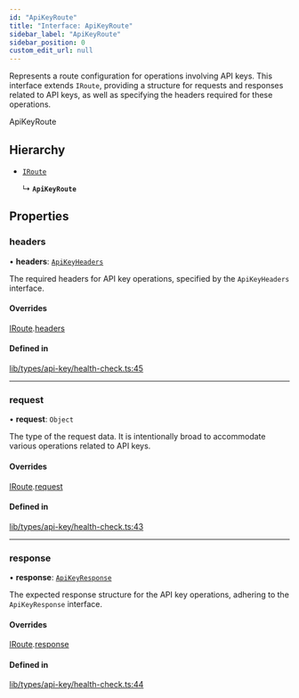 ```yaml
---
id: "ApiKeyRoute"
title: "Interface: ApiKeyRoute"
sidebar_label: "ApiKeyRoute"
sidebar_position: 0
custom_edit_url: null
---
```


Represents a route configuration for operations involving API keys.
This interface extends `IRoute`, providing a structure for requests and responses related to API keys,
as well as specifying the headers required for these operations.

 ApiKeyRoute

## Hierarchy

- [`IRoute`](IRoute.md)

  ↳ **`ApiKeyRoute`**

## Properties

### headers

• **headers**: [`ApiKeyHeaders`](ApiKeyHeaders.md)

The required headers for API key operations, specified by the
                                    `ApiKeyHeaders` interface.

#### Overrides

[IRoute](IRoute.md).[headers](IRoute.md#headers)

#### Defined in

[lib/types/api-key/health-check.ts:45](https://github.com/JustaName-id/JustaName-sdk/blob/610ce53/packages/@justaname.id/sdk/src/lib/types/api-key/health-check.ts#L45)

___

### request

• **request**: `Object`

The type of the request data. It is intentionally broad
                                           to accommodate various operations related to API keys.

#### Overrides

[IRoute](IRoute.md).[request](IRoute.md#request)

#### Defined in

[lib/types/api-key/health-check.ts:43](https://github.com/JustaName-id/JustaName-sdk/blob/610ce53/packages/@justaname.id/sdk/src/lib/types/api-key/health-check.ts#L43)

___

### response

• **response**: [`ApiKeyResponse`](ApiKeyResponse.md)

The expected response structure for the API key operations,
                                      adhering to the `ApiKeyResponse` interface.

#### Overrides

[IRoute](IRoute.md).[response](IRoute.md#response)

#### Defined in

[lib/types/api-key/health-check.ts:44](https://github.com/JustaName-id/JustaName-sdk/blob/610ce53/packages/@justaname.id/sdk/src/lib/types/api-key/health-check.ts#L44)
